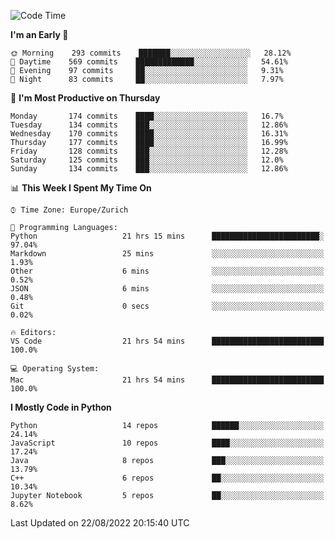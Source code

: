 <!--START_SECTION:waka-->
![Code Time](http://img.shields.io/badge/Code%20Time-2%2C315%20hrs%2035%20mins-blue)

**I'm an Early 🐤** 

```text
🌞 Morning    293 commits    ███████░░░░░░░░░░░░░░░░░░   28.12% 
🌆 Daytime    569 commits    █████████████░░░░░░░░░░░░   54.61% 
🌃 Evening    97 commits     ██░░░░░░░░░░░░░░░░░░░░░░░   9.31% 
🌙 Night      83 commits     ██░░░░░░░░░░░░░░░░░░░░░░░   7.97%

```
📅 **I'm Most Productive on Thursday** 

```text
Monday       174 commits    ████░░░░░░░░░░░░░░░░░░░░░   16.7% 
Tuesday      134 commits    ███░░░░░░░░░░░░░░░░░░░░░░   12.86% 
Wednesday    170 commits    ████░░░░░░░░░░░░░░░░░░░░░   16.31% 
Thursday     177 commits    ████░░░░░░░░░░░░░░░░░░░░░   16.99% 
Friday       128 commits    ███░░░░░░░░░░░░░░░░░░░░░░   12.28% 
Saturday     125 commits    ███░░░░░░░░░░░░░░░░░░░░░░   12.0% 
Sunday       134 commits    ███░░░░░░░░░░░░░░░░░░░░░░   12.86%

```


📊 **This Week I Spent My Time On** 

```text
⌚︎ Time Zone: Europe/Zurich

💬 Programming Languages: 
Python                   21 hrs 15 mins      ████████████████████████░   97.04% 
Markdown                 25 mins             ░░░░░░░░░░░░░░░░░░░░░░░░░   1.93% 
Other                    6 mins              ░░░░░░░░░░░░░░░░░░░░░░░░░   0.52% 
JSON                     6 mins              ░░░░░░░░░░░░░░░░░░░░░░░░░   0.48% 
Git                      0 secs              ░░░░░░░░░░░░░░░░░░░░░░░░░   0.02%

🔥 Editors: 
VS Code                  21 hrs 54 mins      █████████████████████████   100.0%

💻 Operating System: 
Mac                      21 hrs 54 mins      █████████████████████████   100.0%

```

**I Mostly Code in Python** 

```text
Python                   14 repos            ██████░░░░░░░░░░░░░░░░░░░   24.14% 
JavaScript               10 repos            ████░░░░░░░░░░░░░░░░░░░░░   17.24% 
Java                     8 repos             ███░░░░░░░░░░░░░░░░░░░░░░   13.79% 
C++                      6 repos             ██░░░░░░░░░░░░░░░░░░░░░░░   10.34% 
Jupyter Notebook         5 repos             ██░░░░░░░░░░░░░░░░░░░░░░░   8.62%

```



 Last Updated on 22/08/2022 20:15:40 UTC
<!--END_SECTION:waka-->　　

